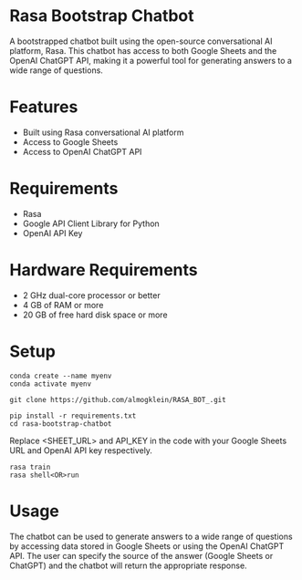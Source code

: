 # Rasa Bootstrap Chatbot #

A bootstrapped chatbot built using the open-source conversational AI platform, Rasa. This chatbot has access to both Google Sheets and the OpenAI ChatGPT API, making it a powerful tool for generating answers to a wide range of questions.

# Features
- Built using Rasa conversational AI platform
- Access to Google Sheets
- Access to OpenAI ChatGPT API

# Requirements
- Rasa
- Google API Client Library for Python
- OpenAI API Key

# Hardware Requirements
- 2 GHz dual-core processor or better
- 4 GB of RAM or more
- 20 GB of free hard disk space or more

# Setup
```
conda create --name myenv
conda activate myenv

git clone https://github.com/almogklein/RASA_BOT_.git

pip install -r requirements.txt
cd rasa-bootstrap-chatbot
```
Replace <SHEET_URL> and API_KEY in the code with your Google Sheets URL and OpenAI API key respectively.

```
rasa train
rasa shell<OR>run
```

# Usage
The chatbot can be used to generate answers to a wide range of questions by accessing data stored in Google Sheets or using the OpenAI ChatGPT API. The user can specify the source of the answer (Google Sheets or ChatGPT) and the chatbot will return the appropriate response.

